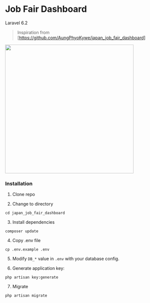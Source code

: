 # Job Fair Dashboard

 Laravel 6.2 

> Inspiration from [https://github.com/AungPhyoKywe/japan_job_fair_dashboard]

<img src="demo.gif" width="416">

### Installation

1. Clone repo

2. Change to directory

````
cd japan_job_fair_dashboard
````   

3. Install dependencies

````
composer update
````

4. Copy .env file

```
cp .env.example .env
```

5. Modify `DB_*` value in `.env` with your database config.

6. Generate application key:

````
php artisan key:generate
````

7. Migrate
````
php artisan migrate
````


````
